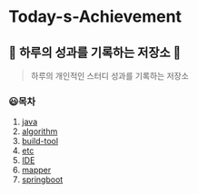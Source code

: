 # Today-s-Achievement
:book: 하루의 성과를 기록하는 저장소 :muscle:
--
>하루의 개인적인 스터디 성과를 기록하는 저장소

### :smiley:목차
 1. [java](#https://github.com/puregyu/Today-s-Achievement/blob/master/java)
 2. [algorithm](#https://github.com/puregyu/Today-s-Achievement/blob/master/algorithm)
 3. [build-tool](#https://github.com/puregyu/Today-s-Achievement/blob/master/build-tool)
 4. [etc](#https://github.com/puregyu/Today-s-Achievement/blob/master/algorithm/etc)
 5. [IDE](#https://github.com/puregyu/Today-s-Achievement/blob/master/algorithm/IDE)
 6. [mapper](#https://github.com/puregyu/Today-s-Achievement/blob/master/algorithm/mapper)
 7. [springboot](#https://github.com/puregyu/Today-s-Achievement/blob/master/algorithm/springboot)
 
 
 